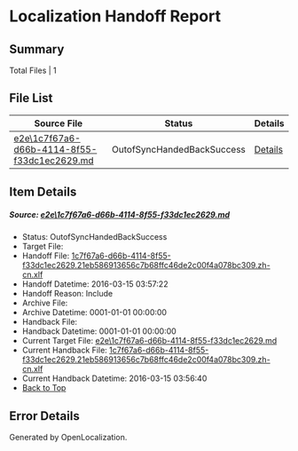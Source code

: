 # <a name='report-top'></a> Localization Handoff Report

## Summary
 Total Files | 1

## File List
 Source File | Status | Details 
 ----------- | ------ | ------- 
 [e2e\1c7f67a6-d66b-4114-8f55-f33dc1ec2629.md](https://github.com/OpenLocalizationTest/oltest/blob/c5695c5b9e060bdc01e8775fc12d17b875721147/e2e/1c7f67a6-d66b-4114-8f55-f33dc1ec2629.md) | OutofSyncHandedBackSuccess | [Details](#61cb5d024c158a8566fa26f6186d058b3b046d221)

## Item Details
##### <a name='61cb5d024c158a8566fa26f6186d058b3b046d221'></a> Source: [e2e\1c7f67a6-d66b-4114-8f55-f33dc1ec2629.md](https://github.com/OpenLocalizationTest/oltest/blob/c5695c5b9e060bdc01e8775fc12d17b875721147/e2e/1c7f67a6-d66b-4114-8f55-f33dc1ec2629.md)
* Status: OutofSyncHandedBackSuccess
* Target File: 
* Handoff File: [1c7f67a6-d66b-4114-8f55-f33dc1ec2629.21eb586913656c7b68ffc46de2c00f4a078bc309.zh-cn.xlf](https://github.com/OpenLocalizationTestOrg/olhandoff/blob/f438b8329caf0e21686d0ab45bd9ef5a409a1061/ol-handoff/OpenLocalizationTestOrg/oltest.zh-cn/yuwzho/ht/1c7f67a6-d66b-4114-8f55-f33dc1ec2629.21eb586913656c7b68ffc46de2c00f4a078bc309.zh-cn.xlf)
* Handoff Datetime: 2016-03-15 03:57:22
* Handoff Reason: Include
* Archive File: 
* Archive Datetime: 0001-01-01 00:00:00
* Handback File: 
* Handback Datetime: 0001-01-01 00:00:00
* Current Target File: [e2e\1c7f67a6-d66b-4114-8f55-f33dc1ec2629.md](https://github.com/OpenLocalizationTestOrg/oltest.zh-cn/blob/98ab3f776d17c9cbe656c4f0e412f216aa0c9081/e2e/1c7f67a6-d66b-4114-8f55-f33dc1ec2629.md)
* Current Handback File: [1c7f67a6-d66b-4114-8f55-f33dc1ec2629.21eb586913656c7b68ffc46de2c00f4a078bc309.zh-cn.xlf](https://github.com/OpenLocalizationTestOrg/olhandback/blob/83c2febc3e4a51c881effd47733fd8362f82e934/ol-handback/OpenLocalizationTestOrg/oltest.zh-cn/yuwzho/ht/1c7f67a6-d66b-4114-8f55-f33dc1ec2629.21eb586913656c7b68ffc46de2c00f4a078bc309.zh-cn.xlf)
* Current Handback Datetime: 2016-03-15 03:56:40
* [Back to Top](#report-top)


## Error Details

Generated by OpenLocalization.
